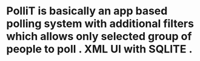 # PolliT is basically an app based polling system with additional filters which allows only selected group of people to poll . XML UI with SQLITE .
